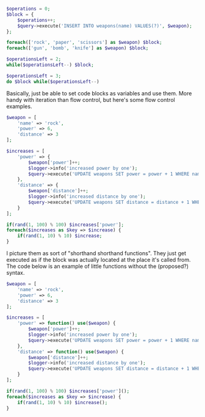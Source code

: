 ```php
$operations = 0;
$block = {
    $operations++;
    $query->execute('INSERT INTO weapons(name) VALUES(?)', $weapon);
};

foreach(['rock', 'paper', 'scissors'] as $weapon) $block;
foreach(['gun', 'bomb', 'knife'] as $weapon) $block;

$operationsLeft = 2;
while($operationsLeft--) $block;

$operationsLeft = 3;
do $block while($operationsLeft--)
```
Basically, just be able to set code blocks as variables and use them. More handy with iteration than flow control, but here's some flow control examples.
```php
$weapon = [
    'name' => 'rock',
    'power' => 6,
    'distance' => 3
];

$increases = [
    'power' => {
        $weapon['power']++;
        $logger->info('increased power by one');
        $query->execute('UPDATE weapons SET power = power + 1 WHERE name = ?', $weapon['name']);
    },
    'distance' => {
        $weapon['distance']++;
        $logger->info('increased distance by one');
        $query->execute('UPDATE weapons SET distance = distance + 1 WHERE name = ?', $weapon['name']);
    }
];

if(rand(1, 100) % 100) $increases['power'];
foreach($increases as $key => $increase) {
    if(rand(1, 10) % 10) $increase;
}
```
I picture them as sort of "shorthand shorthand functions". They just get executed as if the block was actually located at the place it's called from. The code below is an example of little functions without the (proposed?) syntax.
```php
$weapon = [
    'name' => 'rock',
    'power' => 6,
    'distance' => 3
];

$increases = [
    'power' => function() use($weapon) {
        $weapon['power']++;
        $logger->info('increased power by one');
        $query->execute('UPDATE weapons SET power = power + 1 WHERE name = ?', $weapon['name']);
    },
    'distance' => function() use($weapon) {
        $weapon['distance']++;
        $logger->info('increased distance by one');
        $query->execute('UPDATE weapons SET distance = distance + 1 WHERE name = ?', $weapon['name']);
    }
];

if(rand(1, 100) % 100) $increases['power']();
foreach($increases as $key => $increase) {
    if(rand(1, 10) % 10) $increase();
}
```